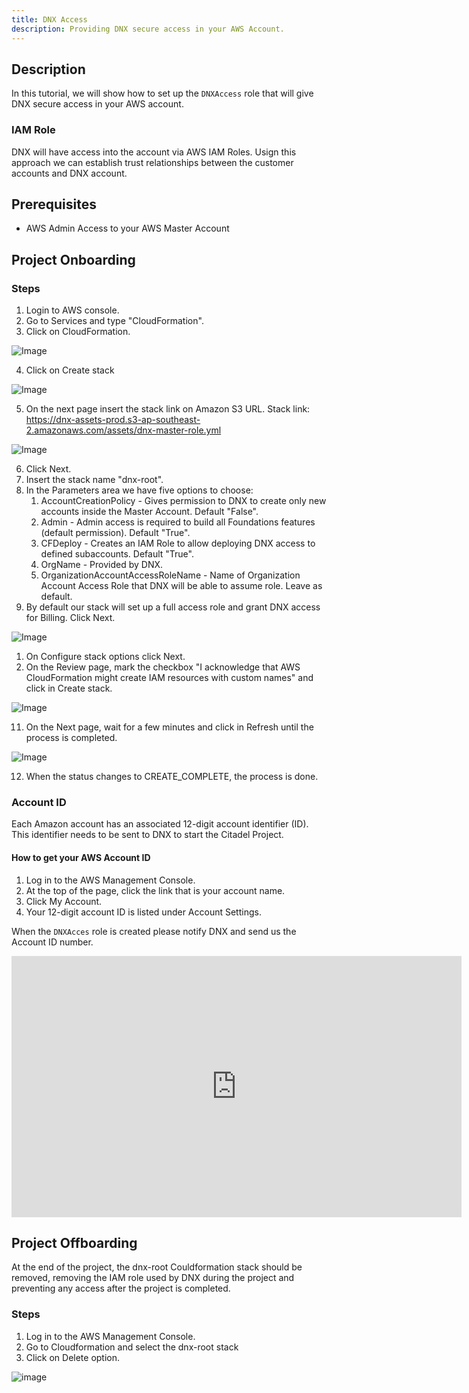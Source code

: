 ```yaml
---
title: DNX Access
description: Providing DNX secure access in your AWS Account.
---
```


## Description
In this tutorial, we will show how to set up the `DNXAccess` role that will give DNX secure access in your AWS account.
### IAM Role
DNX will have access into the account via AWS IAM Roles. Usign this approach we can establish trust relationships between the customer accounts and DNX account.

## Prerequisites
   - AWS Admin Access to your AWS Master Account

## Project Onboarding

### Steps

1. Login to AWS console.
2. Go to Services and type "CloudFormation".
3. Click on CloudFormation.

 ![Image](/assets/images/preprojecttasksimage1.png)

4. Click on Create stack

 ![Image](/assets/images/preprojecttasksimage2.png)

5. On the next page insert the stack link on Amazon S3 URL. Stack link:
https://dnx-assets-prod.s3-ap-southeast-2.amazonaws.com/assets/dnx-master-role.yml


![Image](/assets/images/preprojecttasksimage3.png)


6. Click Next.
7. Insert the stack name "dnx-root".
8. In the Parameters area we have five options to choose:
   1.  AccountCreationPolicy - Gives permission to DNX to create only new accounts inside the Master Account. Default "False".
   2.  Admin - Admin access is required to build all Foundations features (default permission). Default "True".
   3.  CFDeploy - Creates an IAM Role to allow deploying DNX access to defined subaccounts. Default "True".
   4.  OrgName - Provided by DNX.
   5.  OrganizationAccountAccessRoleName - Name of Organization Account Access Role that DNX will be able to assume role. Leave as default.
9.  By default our stack will set up a full access role and grant DNX access for Billing. Click Next.

![Image](/assets/images/preprojecttasksimage4.png)

1. On Configure stack options click Next.
2.  On the Review page, mark the checkbox "I acknowledge that AWS CloudFormation might create IAM resources with custom names" and click in Create stack.

![Image](/assets/images/preprojecttasksimage5.png)


11. On the Next page, wait for a few minutes and click in Refresh until the process is completed.

![Image](/assets/images/preprojecttasksimage6.png)


12. When the status changes to CREATE_COMPLETE, the process is done.


### Account ID
Each Amazon account has an associated 12-digit account identifier (ID). This identifier needs to be sent to DNX to start the Citadel Project.

#### How to get your AWS Account ID
1. Log in to the AWS Management Console.
2. At the top of the page, click the link that is your account name.
3. Click My Account.
4. Your 12-digit account ID is listed under Account Settings.

When the `DNXAcces` role is created please notify DNX and send us the Account ID number.

<iframe width="720" height="418" src="https://www.youtube.com/embed/kPxM4PAiSAc" frameborder="0" allowfullscreen></iframe>

## Project Offboarding

At the end of the project, the dnx-root Couldformation stack should be removed, removing the IAM role used by DNX during the project and preventing any access after the project is completed.

### Steps

1. Log in to the AWS Management Console.
2. Go to Cloudformation and select the dnx-root stack
3. Click on Delete option.

![image](https://user-images.githubusercontent.com/50013554/126895166-c9be88a5-3951-4751-ae27-5ca5f5ebd33a.png)
